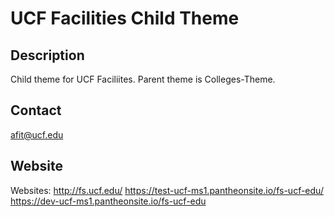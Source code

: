 # UCF Facilities Child Theme

## Description
Child theme for UCF Faciliites. Parent theme is Colleges-Theme.

## Contact
afit@ucf.edu

## Website
Websites:
http://fs.ucf.edu/
https://test-ucf-ms1.pantheonsite.io/fs-ucf-edu/
https://dev-ucf-ms1.pantheonsite.io/fs-ucf-edu

